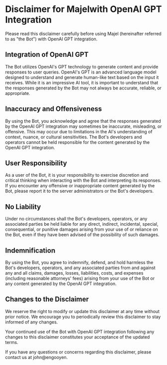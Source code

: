 # Disclaimer for Majelwith OpenAI GPT Integration

Please read this disclaimer carefully before using Majel (hereinafter referred to as "the Bot") with OpenAI GPT integration.

## Integration of OpenAI GPT
The Bot utilizes OpenAI's GPT technology to generate content and provide responses to user queries. OpenAI's GPT is an advanced language model designed to understand and generate human-like text based on the input it receives. While it is an impressive AI tool, it is important to understand that the responses generated by the Bot may not always be accurate, reliable, or appropriate.

## Inaccuracy and Offensiveness
By using the Bot, you acknowledge and agree that the responses generated by the OpenAI GPT integration may sometimes be inaccurate, misleading, or offensive. This may occur due to limitations in the AI's understanding of context, nuance, or cultural sensitivities. The Bot's developers and operators cannot be held responsible for the content generated by the OpenAI GPT integration.

## User Responsibility
As a user of the Bot, it is your responsibility to exercise discretion and critical thinking when interacting with the Bot and interpreting its responses. If you encounter any offensive or inappropriate content generated by the Bot, please report it to the server administrators or the Bot's developers.

## No Liability
Under no circumstances shall the Bot's developers, operators, or any associated parties be held liable for any direct, indirect, incidental, special, consequential, or punitive damages arising from your use of or reliance on the Bot, even if they have been advised of the possibility of such damages.

## Indemnification
By using the Bot, you agree to indemnify, defend, and hold harmless the Bot's developers, operators, and any associated parties from and against any and all claims, damages, losses, liabilities, costs, and expenses (including reasonable attorneys' fees) arising from your use of the Bot or any content generated by the OpenAI GPT integration.

## Changes to the Disclaimer
We reserve the right to modify or update this disclaimer at any time without prior notice. We encourage you to periodically review this disclaimer to stay informed of any changes.

Your continued use of the Bot with OpenAI GPT integration following any changes to this disclaimer constitutes your acceptance of the updated terms.

If you have any questions or concerns regarding this disclaimer, please contact us at john@engooyen.